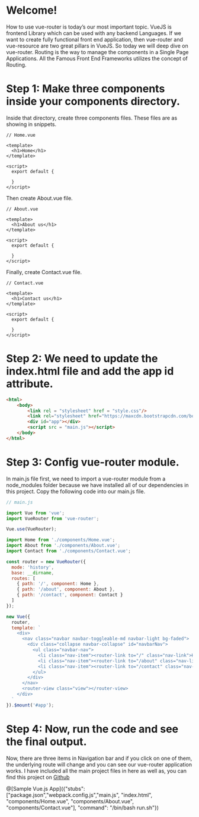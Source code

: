 # Welcome!

How to use vue-router is today’s our most important topic. VueJS is frontend Library which can be used with any backend Languages. If we want to create fully functional front end application, then vue-router and vue-resource are two great pillars in VueJS. So today we will deep dive on vue-router. Routing is the way to manage the components in a Single Page Applications. All the Famous Front End Frameworks utilizes the concept of Routing.

# Step 1: Make three components inside your components directory.

Inside that directory, create three components files. These files are as showing in snippets.

```vue
// Home.vue

<template>
  <h1>Home</h1>
</template>

<script>
  export default {

  }
</script>
```
Then create About.vue file.
```vue
// About.vue

<template>
  <h1>About us</h1>
</template>

<script>
  export default {

  }
</script>
```
Finally, create Contact.vue file.
```vue
// Contact.vue

<template>
  <h1>Contact us</h1>
</template>

<script>
  export default {

  }
</script>
```
# Step 2: We need to update the index.html file and add the app id attribute.
```html
<html>
    <body>
        <link rel = "stylesheet" href = "style.css"/>
        <link rel="stylesheet" href="https://maxcdn.bootstrapcdn.com/bootstrap/4.0.0-alpha.6/css/bootstrap.min.css" integrity="sha384-rwoIResjU2yc3z8GV/NPeZWAv56rSmLldC3R/AZzGRnGxQQKnKkoFVhFQhNUwEyJ" crossorigin="anonymous">
        <div id="app"></div>
        <script src = "main.js"></script>
    </body>
</html>
```
 # Step 3: Config vue-router module.

 In main.js file first, we need to import a vue-router module from a node_modules folder because we have installed all of our dependencies in this project. Copy the following code into our main.js file.

```javascript
// main.js

import Vue from 'vue';
import VueRouter from 'vue-router';

Vue.use(VueRouter);

import Home from './components/Home.vue';
import About from './components/About.vue';
import Contact from './components/Contact.vue';

const router = new VueRouter({
  mode: 'history',
  base: __dirname,
  routes: [
    { path: '/', component: Home },
    { path: '/about', component: About },
    { path: '/contact', component: Contact }
  ]
});

new Vue({
  router,
  template: `
    <div>
      <nav class="navbar navbar-toggleable-md navbar-light bg-faded">
        <div class="collapse navbar-collapse" id="navbarNav">
          <ul class="navbar-nav">
            <li class="nav-item"><router-link to="/" class="nav-link">Home</router-link></li>
            <li class="nav-item"><router-link to="/about" class="nav-link">About</router-link></li>
            <li class="nav-item"><router-link to="/contact" class="nav-link">Contact</router-link></li>
          </ul>
        </div>
      </nav>
      <router-view class="view"></router-view>
    </div>
  `
}).$mount('#app');
```

# Step 4: Now, run the code and see the final output.

Now, there are three items in Navigation bar and if you click on one of them, the underlying route will change and you can see our vue-router application works.
I have included all the main project files in here as well as, you can find this project on [Github](https://github.com/KrunalLathiya/playground-UjLAnHRe)

@[Sample Vue.js App]({"stubs": ["package.json","webpack.config.js","main.js", "index.html", "components/Home.vue", "components/About.vue", "components/Contact.vue"], "command": "/bin/bash run.sh"})
